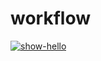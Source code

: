 # workflow
[![show-hello](https://github.com/Voriskol/workflow/actions/workflows/show-hello.yml/badge.svg)](https://github.com/Voriskol/workflow/actions/workflows/show-hello.yml)
